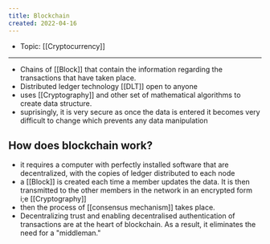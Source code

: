 ```yaml
---
title: Blockchain
created: 2022-04-16
---
```


- Topic: [[Cryptocurrency]]

***

-   Chains of [[Block]] that contain the information regarding the transactions that have taken place.
-   Distributed ledger technology [[DLT]] open to anyone
-   uses [[Cryptography]] and other set of mathematical algorithms to create data structure.
-   suprisingly, it is very secure as once the data is entered it becomes very difficult to change which prevents any data manipulation

## How does blockchain work?
- it requires a computer with perfectly installed software that are decentralized, with the copies of ledger distributed to each node 
- a [[Block]] is created each time a member updates the data. It is then transmitted to the other members in the network in an encrypted form i;e [[Cryptography]]
- then the process of [[consensus mechanism]] takes place.
- Decentralizing trust and enabling decentralised authentication of transactions are at the heart of blockchain. As a result, it eliminates the need for a "middleman." 
